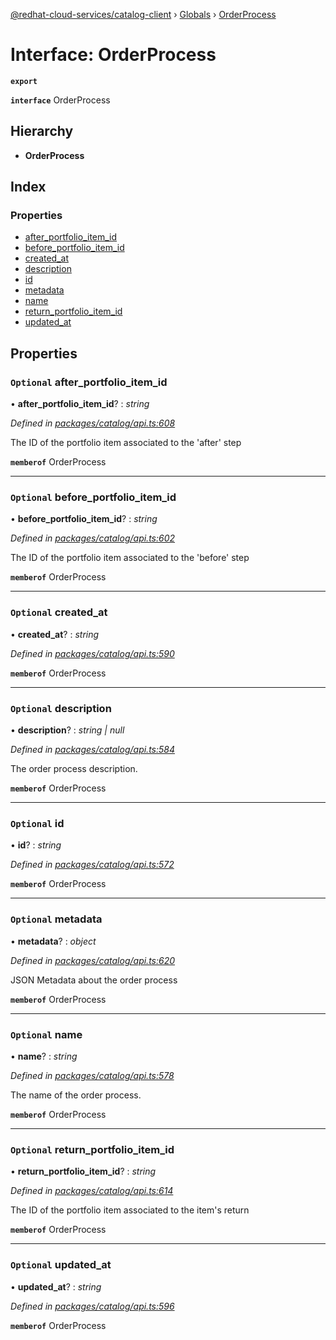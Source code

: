 [@redhat-cloud-services/catalog-client](../README.md) › [Globals](../globals.md) › [OrderProcess](orderprocess.md)

# Interface: OrderProcess

**`export`** 

**`interface`** OrderProcess

## Hierarchy

* **OrderProcess**

## Index

### Properties

* [after_portfolio_item_id](orderprocess.md#optional-after_portfolio_item_id)
* [before_portfolio_item_id](orderprocess.md#optional-before_portfolio_item_id)
* [created_at](orderprocess.md#optional-created_at)
* [description](orderprocess.md#optional-description)
* [id](orderprocess.md#optional-id)
* [metadata](orderprocess.md#optional-metadata)
* [name](orderprocess.md#optional-name)
* [return_portfolio_item_id](orderprocess.md#optional-return_portfolio_item_id)
* [updated_at](orderprocess.md#optional-updated_at)

## Properties

### `Optional` after_portfolio_item_id

• **after_portfolio_item_id**? : *string*

*Defined in [packages/catalog/api.ts:608](https://github.com/fhlavac/javascript-clients/blob/master/packages/catalog/api.ts#L608)*

The ID of the portfolio item associated to the \'after\' step

**`memberof`** OrderProcess

___

### `Optional` before_portfolio_item_id

• **before_portfolio_item_id**? : *string*

*Defined in [packages/catalog/api.ts:602](https://github.com/fhlavac/javascript-clients/blob/master/packages/catalog/api.ts#L602)*

The ID of the portfolio item associated to the \'before\' step

**`memberof`** OrderProcess

___

### `Optional` created_at

• **created_at**? : *string*

*Defined in [packages/catalog/api.ts:590](https://github.com/fhlavac/javascript-clients/blob/master/packages/catalog/api.ts#L590)*

**`memberof`** OrderProcess

___

### `Optional` description

• **description**? : *string | null*

*Defined in [packages/catalog/api.ts:584](https://github.com/fhlavac/javascript-clients/blob/master/packages/catalog/api.ts#L584)*

The order process description.

**`memberof`** OrderProcess

___

### `Optional` id

• **id**? : *string*

*Defined in [packages/catalog/api.ts:572](https://github.com/fhlavac/javascript-clients/blob/master/packages/catalog/api.ts#L572)*

**`memberof`** OrderProcess

___

### `Optional` metadata

• **metadata**? : *object*

*Defined in [packages/catalog/api.ts:620](https://github.com/fhlavac/javascript-clients/blob/master/packages/catalog/api.ts#L620)*

JSON Metadata about the order process

**`memberof`** OrderProcess

___

### `Optional` name

• **name**? : *string*

*Defined in [packages/catalog/api.ts:578](https://github.com/fhlavac/javascript-clients/blob/master/packages/catalog/api.ts#L578)*

The name of the order process.

**`memberof`** OrderProcess

___

### `Optional` return_portfolio_item_id

• **return_portfolio_item_id**? : *string*

*Defined in [packages/catalog/api.ts:614](https://github.com/fhlavac/javascript-clients/blob/master/packages/catalog/api.ts#L614)*

The ID of the portfolio item associated to the item\'s return

**`memberof`** OrderProcess

___

### `Optional` updated_at

• **updated_at**? : *string*

*Defined in [packages/catalog/api.ts:596](https://github.com/fhlavac/javascript-clients/blob/master/packages/catalog/api.ts#L596)*

**`memberof`** OrderProcess

